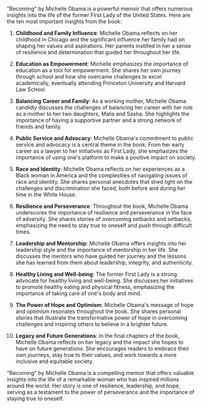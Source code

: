 "Becoming" by Michelle Obama is a powerful memoir that offers numerous insights into the life of the former First Lady of the United States. Here are the ten most important insights from the book:

1. **Childhood and Family Influence**: Michelle Obama reflects on her childhood in Chicago and the significant influence her family had on shaping her values and aspirations. Her parents instilled in her a sense of resilience and determination that guided her throughout her life.

2. **Education as Empowerment**: Michelle emphasizes the importance of education as a tool for empowerment. She shares her own journey through school and how she overcame challenges to excel academically, eventually attending Princeton University and Harvard Law School.

3. **Balancing Career and Family**: As a working mother, Michelle Obama candidly discusses the challenges of balancing her career with her role as a mother to her two daughters, Malia and Sasha. She highlights the importance of having a supportive partner and a strong network of friends and family.

4. **Public Service and Advocacy**: Michelle Obama's commitment to public service and advocacy is a central theme in the book. From her early career as a lawyer to her initiatives as First Lady, she emphasizes the importance of using one's platform to make a positive impact on society.

5. **Race and Identity**: Michelle Obama reflects on her experiences as a Black woman in America and the complexities of navigating issues of race and identity. She shares personal anecdotes that shed light on the challenges and discrimination she faced, both before and during her time in the White House.

6. **Resilience and Perseverance**: Throughout the book, Michelle Obama underscores the importance of resilience and perseverance in the face of adversity. She shares stories of overcoming setbacks and setbacks, emphasizing the need to stay true to oneself and push through difficult times.

7. **Leadership and Mentorship**: Michelle Obama offers insights into her leadership style and the importance of mentorship in her life. She discusses the mentors who have guided her journey and the lessons she has learned from them about leadership, integrity, and authenticity.

8. **Healthy Living and Well-being**: The former First Lady is a strong advocate for healthy living and well-being. She discusses her initiatives to promote healthy eating and physical fitness, emphasizing the importance of taking care of one's body and mind.

9. **The Power of Hope and Optimism**: Michelle Obama's message of hope and optimism resonates throughout the book. She shares personal stories that illustrate the transformative power of hope in overcoming challenges and inspiring others to believe in a brighter future.

10. **Legacy and Future Generations**: In the final chapters of the book, Michelle Obama reflects on her legacy and the impact she hopes to have on future generations. She encourages readers to embrace their own journeys, stay true to their values, and work towards a more inclusive and equitable society.

"Becoming" by Michelle Obama is a compelling memoir that offers valuable insights into the life of a remarkable woman who has inspired millions around the world. Her story is one of resilience, leadership, and hope, serving as a testament to the power of perseverance and the importance of staying true to oneself.